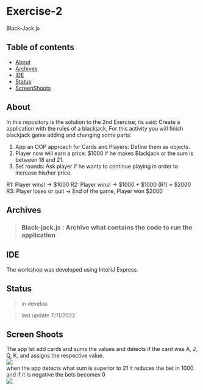 # Exercise-2
 Black-Jack js

## Table of contents

- [About](#about)
- [Archives](#archives)
- [IDE](#ide)
- [Status](#status)
- [ScreenShoots](#screen-shoots)


## About
In this repository is the solution to the 2nd Exercise; its said: 
Create a application with  the rules of a blackjack,
For this activity you will finish blackjack game adding and changing some parts:

1. App an OOP approach for Cards and Players: Define them as objects.
2. Player now will earn a price: $1000 if he makes Blackjack or the sum is between 18 and 21.
3. Set rounds: Ask player if he wants to continue playing in order to increase his/her price.

R1: Player wins! -> $1000
R2: Player wins! -> $1000 + $1000 (R1) = $2000
R3: Player loses or quit -> End of the game, Player won $2000


## Archives

> ### Black-jack.js          : Archive what contains the code to run  the application 



## IDE

The workshop was developed using IntelliJ Express.  



## Status
>in develop

>last update 7/11/2022.    

## Screen Shoots
The app let add cards and sums the values and detects if the card was A, J, Q, K,  and assigns the respective value.  
<img src="C:\Users\aafac\IdeaProjects\League\Black_jack\blackjack pic.png"/>  
when  the app detects what sum is superior to  21 it reduces the bet in 1000 and if it is negative the bets becomes 0  
<img src="C:\Users\aafac\IdeaProjects\League\Black_jack\reward.png"/>
